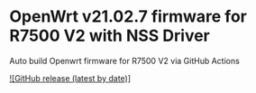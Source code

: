 # OpenWrt v21.02.7 firmware for R7500 V2 with NSS Driver

Auto build Openwrt firmware for R7500 V2 via GitHub Actions

[![GitHub release (latest by date)]](https://github.com/tongduychuong/Openwrt_NSS_R7500/releases/latest)
